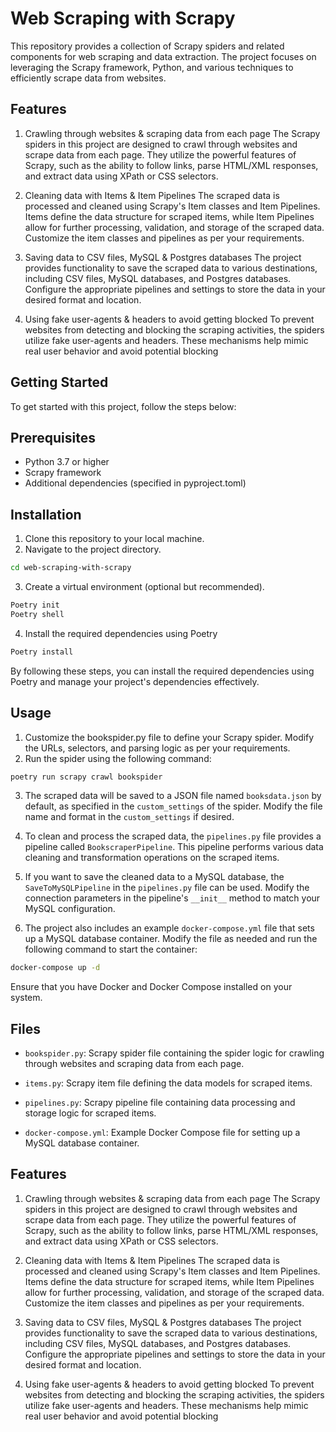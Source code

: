 # Web Scraping with Scrapy

This repository provides a collection of Scrapy spiders and related components for web scraping and data extraction. The project focuses on leveraging the Scrapy framework, Python, and various techniques to efficiently scrape data from websites.

## Features
1. Crawling through websites & scraping data from each page
The Scrapy spiders in this project are designed to crawl through websites and scrape data from each page. They utilize the powerful features of Scrapy, such as the ability to follow links, parse HTML/XML responses, and extract data using XPath or CSS selectors.

2. Cleaning data with Items & Item Pipelines
The scraped data is processed and cleaned using Scrapy's Item classes and Item Pipelines. Items define the data structure for scraped items, while Item Pipelines allow for further processing, validation, and storage of the scraped data. Customize the item classes and pipelines as per your requirements.

3. Saving data to CSV files, MySQL & Postgres databases
The project provides functionality to save the scraped data to various destinations, including CSV files, MySQL databases, and Postgres databases. Configure the appropriate pipelines and settings to store the data in your desired format and location.

4. Using fake user-agents & headers to avoid getting blocked
To prevent websites from detecting and blocking the scraping activities, the spiders utilize fake user-agents and headers. These mechanisms help mimic real user behavior and avoid potential blocking

## Getting Started
To get started with this project, follow the steps below:

## Prerequisites
- Python 3.7 or higher
- Scrapy framework
- Additional dependencies (specified in pyproject.toml)

## Installation
1. Clone this repository to your local machine.
2. Navigate to the project directory.
```bash
cd web-scraping-with-scrapy
```
3. Create a virtual environment (optional but recommended).
```bash
Poetry init
Poetry shell
```
4. Install the required dependencies using Poetry
```bash
Poetry install
```

By following these steps, you can install the required dependencies using Poetry and manage your project's dependencies effectively.

## Usage

1. Customize the bookspider.py file to define your Scrapy spider. Modify the URLs, selectors, and parsing logic as per your requirements.
2. Run the spider using the following command:
```bash
poetry run scrapy crawl bookspider
```

3. The scraped data will be saved to a JSON file named `booksdata.json` by default, as specified in the `custom_settings` of the spider. Modify the file name and format in the `custom_settings` if desired.

4. To clean and process the scraped data, the `pipelines.py` file provides a pipeline called `BookscraperPipeline`. This pipeline performs various data cleaning and transformation operations on the scraped items.

5. If you want to save the cleaned data to a MySQL database, the `SaveToMySQLPipeline` in the `pipelines.py` file can be used. Modify the connection parameters in the pipeline's `__init__` method to match your MySQL configuration.

6. The project also includes an example `docker-compose.yml` file that sets up a MySQL database container. Modify the file as needed and run the following command to start the container:
```bash
docker-compose up -d
```
Ensure that you have Docker and Docker Compose installed on your system.

## Files
- `bookspider.py`: Scrapy spider file containing the spider logic for crawling through websites and scraping data from each page.

- `items.py`: Scrapy item file defining the data models for scraped items.

- `pipelines.py`: Scrapy pipeline file containing data processing and storage logic for scraped items.

- `docker-compose.yml`: Example Docker Compose file for setting up a MySQL database container.

## Features
1. Crawling through websites & scraping data from each page
The Scrapy spiders in this project are designed to crawl through websites and scrape data from each page. They utilize the powerful features of Scrapy, such as the ability to follow links, parse HTML/XML responses, and extract data using XPath or CSS selectors.

2. Cleaning data with Items & Item Pipelines
The scraped data is processed and cleaned using Scrapy's Item classes and Item Pipelines. Items define the data structure for scraped items, while Item Pipelines allow for further processing, validation, and storage of the scraped data. Customize the item classes and pipelines as per your requirements.

3. Saving data to CSV files, MySQL & Postgres databases
The project provides functionality to save the scraped data to various destinations, including CSV files, MySQL databases, and Postgres databases. Configure the appropriate pipelines and settings to store the data in your desired format and location.

4. Using fake user-agents & headers to avoid getting blocked
To prevent websites from detecting and blocking the scraping activities, the spiders utilize fake user-agents and headers. These mechanisms help mimic real user behavior and avoid potential blocking